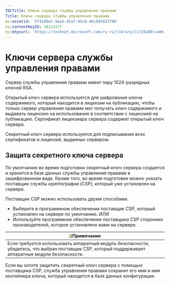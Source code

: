 ```yaml
---
TOCTitle: Ключи сервера службы управления правами
Title: Ключи сервера службы управления правами
ms:assetid: '5f4100a1-9aa5-42af-85c8-4bc691022f06'
ms:contentKeyID: 18124377
ms:mtpsurl: 'https://technet.microsoft.com/ru-ru/library/Cc720280(v=WS.10)'
---
```


Ключи сервера службы управления правами
=======================================

Сервер службы управления правами имеет пару 1024-разрядных ключей RSA.

Открытый ключ сервера используется для шифрования ключа содержимого, который находится в лицензии на публикацию, чтобы только сервер управления правами мог получать ключ содержимого и выдавать лицензию на использование в соответствии с лицензией на публикацию. Сертификат лицензиара сервера содержит открытый ключ сервера.

Секретный ключ сервера используется для подписывания всех сертификатов и лицензий, выданных сервером.

Защита секретного ключа сервера
-------------------------------

По умолчанию во время подготовки секретный ключ сервера создается и хранится в базе данных службы управления правами в зашифрованном виде. Кроме того, во время подготовки можно указать поставщик службы криптографии (CSP), который уже установлен на сервере.

Поставщик CSP можно использовать двумя способами.

-   Выберите в программном обеспечении поставщик CSP, который установлен на сервере по умолчанию.
    ИЛИ
-   Используйте программное обеспечение поставщика CSP сторонних производителей, которое установлено вами на сервере.

| ![](/security-updates/images/Cc720280.note(WS.10).gif)Примечание                                                                           |
|-------------------------------------------------------------------------------------------------------------------------------------------------------|
| Если требуется использовать аппаратный модуль безопасности, убедитесь, что выбран поставщик CSP, который поддерживает аппаратные модули безопасности. |

Если вы хотите защитить секретный ключ сервера с помощью поставщика CSP, служба управления правами сохранит его имя и имя контейнера ключа, который находится в базе данных конфигурации.
